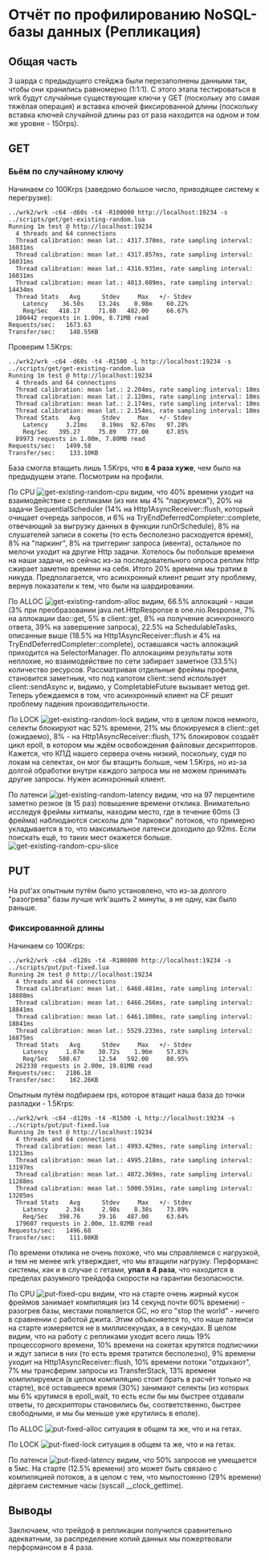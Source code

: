 # Отчёт по профилированию NoSQL-базы данных (Репликация)

## Общая часть

3 шарда с предыдущего стейджа были перезаполнены данными так, чтобы они
хранились равномерно (1:1:1). С этого этапа тестироваться в wrk будут случайные
существующие ключи у GET (поскольку это самая тяжёлая операция) и вставка ключей
фиксированной длины (поскольку вставка ключей случайной длины раз от раза
находится на одном и том же уровне - 150rps).

## GET

### Бьём по случайному ключу

Начинаем со 100Krps (заведомо большое число, приводящее систему к перегрузке):

```
../wrk2/wrk -c64 -d60s -t4 -R100000 http://localhost:19234 -s ../scripts/get/get-existing-random.lua
Running 1m test @ http://localhost:19234
  4 threads and 64 connections
  Thread calibration: mean lat.: 4317.370ms, rate sampling interval: 16031ms
  Thread calibration: mean lat.: 4317.857ms, rate sampling interval: 16031ms
  Thread calibration: mean lat.: 4316.935ms, rate sampling interval: 16031ms
  Thread calibration: mean lat.: 4013.089ms, rate sampling interval: 14434ms
  Thread Stats   Avg      Stdev     Max   +/- Stdev
    Latency    36.50s    13.24s    0.98m    60.22%
    Req/Sec   418.17     71.88   482.00     66.67%
  100442 requests in 1.00m, 8.71MB read
Requests/sec:   1673.63
Transfer/sec:    148.55KB
```

Проверим 1.5Krps:

```
../wrk2/wrk -c64 -d60s -t4 -R1500 -L http://localhost:19234 -s ../scripts/get/get-existing-random.lua
Running 1m test @ http://localhost:19234
  4 threads and 64 connections
  Thread calibration: mean lat.: 2.204ms, rate sampling interval: 10ms
  Thread calibration: mean lat.: 2.120ms, rate sampling interval: 10ms
  Thread calibration: mean lat.: 2.174ms, rate sampling interval: 10ms
  Thread calibration: mean lat.: 2.154ms, rate sampling interval: 10ms
  Thread Stats   Avg      Stdev     Max   +/- Stdev
    Latency     3.21ms    8.19ms  92.67ms   97.28%
    Req/Sec   395.27     75.89   777.00     67.85%
  89973 requests in 1.00m, 7.80MB read
Requests/sec:   1499.58
Transfer/sec:    133.10KB
```

База смогла втащить лишь 1.5Krps, что **в 4 раза хуже**, чем было на предыдущем
этапе. Посмотрим на профили.

По CPU
![get-existing-random-cpu](get/heatmap/existing-random/get-existing-random-cpu.png)
видим, что 40% времени уходит на взаимодействие с репликами (из них мы 4% "паркуемся"),
20% на задачи SequentialScheduler (14% на Http1AsyncReceiver::flush, который очищает очередь
запросов, и 6% на TryEndDeferredCompleter::complete, отвечающий за выгрузку данных 
в функции runOrSchedule), 8% на слушателей записи в сокеты (то есть бесполезно расходуется
время), 8% на "паркинг", 8% на триггеринг запроса (ивента), остальное по мелочи уходит
на другие Http задачи. Хотелось бы побольше времени на наши задачи, но сейчас из-за
последовательного опроса реплик http сжирает заметно времени на себя. Итого 20% времени
мы тратим в никуда. Предполагается, что асинхронный клиент решит эту проблему,
вернув показатели к тем, что были на шардировании. 

По ALLOC
![get-existing-random-alloc](get/heatmap/existing-random/get-existing-random-alloc.png)
видим, 66.5% аллокаций - наши (3% при преобразовании java.net.HttpResponse в one.nio.Response,
7% на аллокации dao::get, 5% в client::get, 8% на получение асинхронного ответа,
39% на завершение запроса), 22.5% на SchedulableTasks, описанные выше
(18.5% на Http1AsyncReceiver::flush и 4% на TryEndDeferredCompleter::complete), 
оставшаяся часть аллокаций приходится на SelectorManager. По аллокациям результаты 
хотя неплохие, но взаимодействие по сети забирает заметное (33.5%) количество ресурсов.
Рассматривая отдельные фреймы профиля, становится заметным, что под капотом client::send
использует client::sendAsync и, видимо, у CompletableFuture вызывает метод get. Теперь
убеждаемся в том, что асинхронный клиент на CF решит проблему падения производительности.

По LOCK
![get-existing-random-lock](get/heatmap/existing-random/get-existing-random-lock.png)
видим, что в целом локов немного, селекты блокируют нас 52% времени, 21% мы блокируемся
в client::get (ожидаемо), 8% - на Http1AsyncReceiver::flush, 17% блокировок создаёт
цикл epoll, в котором мы ждём освобождения файловых дескрипторов. Кажется, что КПД
нашего сервера очень низкий, поскольку, судя по локам на селектах, он мог бы втащить больше,
чем 1.5Krps, но из-за долгой обработки внутри каждого запроса мы не можем принимать другие
запросы. Нужен асинхронный клиент.

По латенси
![get-existing-random-latency](get/latency/existing-random/get-existing-random-latency.png)
видим, что на 97 перцентиле заметно резкое (в 15 раз) повышение времени отклика. Внимательно
исследуя фреймы хитмапы, находим место, где в течение 60ms (3 фрейма) наблюдаются
сисколы для "парковки" потоков, что примерно укладывается в то, что максимальное
латенси доходило до 92ms. Если поискать ещё, то таких мест окажется больше.
![get-existing-random-cpu-slice](get/heatmap/existing-random/get-existing-random-cpu-slice.png)

## PUT

На put'ах опытным путём было установлено, что из-за долгого "разогрева" базы
лучше wrk'ашить 2 минуты, а не одну, как было раньше.

### Фиксированной длины

Начинаем со 100Krps:

```
../wrk2/wrk -c64 -d120s -t4 -R100000 http://localhost:19234 -s ../scripts/put/put-fixed.lua
Running 2m test @ http://localhost:19234
  4 threads and 64 connections
  Thread calibration: mean lat.: 6460.481ms, rate sampling interval: 18808ms
  Thread calibration: mean lat.: 6466.266ms, rate sampling interval: 18841ms
  Thread calibration: mean lat.: 6461.100ms, rate sampling interval: 18841ms
  Thread calibration: mean lat.: 5529.233ms, rate sampling interval: 16875ms
  Thread Stats   Avg      Stdev     Max   +/- Stdev
    Latency     1.07m    30.72s    1.96m    57.83%
    Req/Sec   580.67     12.54   592.00     80.95%
  262338 requests in 2.00m, 19.01MB read
Requests/sec:   2186.18
Transfer/sec:    162.26KB
```

Опытным путём подбираем rps, которое втащит наша база до точки разладки - 1.5Krps:

```
../wrk2/wrk -c64 -d120s -t4 -R1500 -L http://localhost:19234 -s ../scripts/put/put-fixed.lua
Running 2m test @ http://localhost:19234
  4 threads and 64 connections
  Thread calibration: mean lat.: 4993.429ms, rate sampling interval: 13213ms
  Thread calibration: mean lat.: 4995.218ms, rate sampling interval: 13197ms
  Thread calibration: mean lat.: 4072.369ms, rate sampling interval: 11288ms
  Thread calibration: mean lat.: 5000.591ms, rate sampling interval: 13205ms
  Thread Stats   Avg      Stdev     Max   +/- Stdev
    Latency     2.34s     2.98s    8.38s    73.89%
    Req/Sec   398.76     39.16   487.00     63.64%
  179607 requests in 2.00m, 13.02MB read
Requests/sec:   1496.68
Transfer/sec:    111.08KB
```

По времени отклика не очень похоже, что мы справляемся с нагрузкой, и тем не менее
wrk утверждает, что мы втащили нагрузку. Перформанс системы, как и в случае с гетами,
**упал в 4 раза**, что находится в пределах разумного трейдофа скорости на гарантии безопасности.

По CPU
![put-fixed-cpu](put/heatmap/fixed/put-fixed-cpu.png)
видим, что на старте очень жирный кусок фреймов занимает компиляция (из 14 секунд
почти 60% времени) - разогрев базы, местами появляется GC, но его "stop the world" -
ничего в сравнении с работой джита. Этим объясняется то, что наше латенси на старте
измеряется не в миллисекундах, а в секундах. В целом видим, что на работу с репликами
уходит всего лишь 19% процессорного времени, 10% времени на сокетах крутятся подписчики
и ждут записи в них (то есть время тратится бесполезно), 9% времени уходит на
Http1AsyncReceiver::flush, 10% времени потоки "отдыхают", 7% мы трансферим запросы из
TransferStack, 13% времени компилируемся (в целом компиляцию стоит брать в расчёт
только на старте), всё оставшееся время (30%) занимают селекты (из которых мы 6% крутимся
в epoll_wait, то есть если бы мы быстрее отдавали ответы, то дескрипторы становились бы,
соответственно, быстрее свободными, и мы бы меньше уже крутились в еполе).

По ALLOC
![put-fixed-alloc](put/heatmap/fixed/put-fixed-alloc.png)
ситуация в общем та же, что и на гетах.

По LOCK
![put-fixed-lock](put/heatmap/fixed/put-fixed-lock.png)
ситуация в общем та же, что и на гетах.

По латенси
![put-fixed-latency](put/latency/fixed/put-fixed-latency.png)
видим, что 50% запросов не умещается в 5мс. На старте (12.5% времени) это может
быть связано с компиляцией потоков, а в целом с тем, что мыпостоянно (29% времени)
дёргаем системные часы (syscall __clock_gettime).

## Выводы

Заключаем, что трейдоф в репликации получился сравнительно адекватным,
за распределение копий данных мы пожертвовали перформансом в 4 раза.
